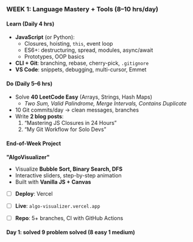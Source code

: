 ### WEEK 1: Language Mastery + Tools (8–10 hrs/day)
#### Learn (Daily 4 hrs)
- **JavaScript** (or Python):  
  - Closures, hoisting, `this`, event loop  
  - ES6+: destructuring, spread, modules, async/await  
  - Prototypes, OOP basics  
- **CLI + Git**: branching, rebase, cherry-pick, `.gitignore`  
- **VS Code**: snippets, debugging, multi-cursor, Emmet  

#### Do (Daily 5–6 hrs)
- Solve **40 LeetCode Easy** (Arrays, Strings, Hash Maps)  
  - *Two Sum, Valid Palindrome, Merge Intervals, Contains Duplicate*  
- 10 Git commits/day → clean messages, branches  
- Write **2 blog posts**:  
  1. “Mastering JS Closures in 24 Hours”  
  2. “My Git Workflow for Solo Devs”

#### End-of-Week Project  
**"AlgoVisualizer"**  
- Visualize **Bubble Sort, Binary Search, DFS**  
- Interactive sliders, step-by-step animation  
- Built with **Vanilla JS + Canvas**  
- [ ] **Deploy**: Vercel  
- [ ] **Live**: `algo-visualizer.vercel.app`  
- [ ] **Repo**: 5+ branches, CI with GitHub Actions


#### Day 1: solved 9 problem solved (8 easy 1 medium)

